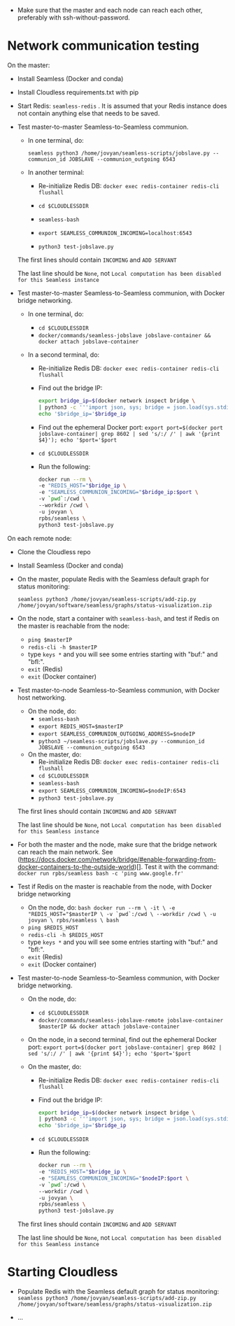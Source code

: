 - Make sure that the master and each node can reach each other, preferably with ssh-without-password.

# Network communication testing

On the master:

- Install Seamless (Docker and conda)

- Install Cloudless requirements.txt with pip

- Start Redis: `seamless-redis` . It is assumed that your Redis instance does not contain anything else that needs to be saved.

- Test master-to-master Seamless-to-Seamless communion.

   - In one terminal, do:

        `seamless python3 /home/jovyan/seamless-scripts/jobslave.py --communion_id JOBSLAVE --communion_outgoing 6543`

   - In another terminal:

        - Re-initialize Redis DB: `docker exec redis-container redis-cli flushall`

        - `cd $CLOUDLESSDIR`

        - `seamless-bash`

        - `export SEAMLESS_COMMUNION_INCOMING=localhost:6543`

        - `python3 test-jobslave.py`

   The first lines should contain `INCOMING` and `ADD SERVANT`

   The last line should be `None`, not `Local computation has been disabled for this Seamless instance`


- Test master-to-master Seamless-to-Seamless communion, with Docker bridge networking.
    - In one terminal, do:
        - `cd $CLOUDLESSDIR`
        - `docker/commands/seamless-jobslave jobslave-container && docker attach jobslave-container`
    - In a second terminal, do:

        - Re-initialize Redis DB: `docker exec redis-container redis-cli flushall`

        - Find out the bridge IP:
            ```bash
            export bridge_ip=$(docker network inspect bridge \
            | python3 -c '''import json, sys; bridge = json.load(sys.stdin); print(bridge[0]["IPAM"]["Config"][0]["Gateway"])''')
            echo '$bridge_ip='$bridge_ip
            ```

        - Find out the ephemeral Docker port: `export port=$(docker port jobslave-container| grep 8602 | sed 's/:/ /' | awk '{print $4}'); echo '$port='$port`

        - `cd $CLOUDLESSDIR`

        -  Run the following:
            ```bash
            docker run --rm \
            -e "REDIS_HOST="$bridge_ip \
            -e "SEAMLESS_COMMUNION_INCOMING="$bridge_ip:$port \
            -v `pwd`:/cwd \
            --workdir /cwd \
            -u jovyan \
            rpbs/seamless \
            python3 test-jobslave.py
            ```



On each remote node:

- Clone the Cloudless repo

- Install Seamless (Docker and conda)

- On the master, populate Redis with the Seamless default graph for status monitoring:

    `seamless python3 /home/jovyan/seamless-scripts/add-zip.py /home/jovyan/software/seamless/graphs/status-visualization.zip`

- On the node, start a container with `seamless-bash`, and test if Redis on the master is reachable from the node:
    - `ping $masterIP`
    - `redis-cli -h $masterIP`
    - type `keys *` and you will see some entries starting with "buf:" and "bfl:".
    - `exit` (Redis)
    - `exit` (Docker container)

- Test master-to-node Seamless-to-Seamless communion, with Docker host networking.
    - On the node, do:
        - `seamless-bash`
        - `export REDIS_HOST=$masterIP`
        - `export SEAMLESS_COMMUNION_OUTGOING_ADDRESS=$nodeIP`
        - `python3 ~/seamless-scripts/jobslave.py --communion_id JOBSLAVE --communion_outgoing 6543`
    - On the master, do:
        - Re-initialize Redis DB: `docker exec redis-container redis-cli flushall`
        - `cd $CLOUDLESSDIR`
        - `seamless-bash`
        - `export SEAMLESS_COMMUNION_INCOMING=$nodeIP:6543`
        - `python3 test-jobslave.py`

   The first lines should contain `INCOMING` and `ADD SERVANT`

   The last line should be `None`, not `Local computation has been disabled for this Seamless instance`

- For both the master and the node, make sure that the bridge network can reach the main network. See (https://docs.docker.com/network/bridge/#enable-forwarding-from-docker-containers-to-the-outside-world)[]. Test it with the command: `docker run rpbs/seamless bash -c 'ping www.google.fr'`

- Test if Redis on the master is reachable from the node, with Docker bridge networking
    - On the node, do:
            ```bash
            docker run --rm \
            -it \
            -e "REDIS_HOST="$masterIP \
            -v `pwd`:/cwd \
            --workdir /cwd \
            -u jovyan \
            rpbs/seamless \
            bash
            ```
    - `ping $REDIS_HOST`
    - `redis-cli -h $REDIS_HOST`
    - type `keys *` and you will see some entries starting with "buf:" and "bfl:".
    - `exit` (Redis)
    - `exit` (Docker container)

- Test master-to-node Seamless-to-Seamless communion, with Docker bridge networking.
    - On the node, do:
        - `cd $CLOUDLESSDIR`
        - `docker/commands/seamless-jobslave-remote jobslave-container $masterIP && docker attach jobslave-container`
    - On the node, in a second terminal, find out the ephemeral Docker port: `export port=$(docker port jobslave-container| grep 8602 | sed 's/:/ /' | awk '{print $4}'); echo '$port='$port`

    - On the master, do:
        - Re-initialize Redis DB: `docker exec redis-container redis-cli flushall`

        - Find out the bridge IP:
            ```bash
            export bridge_ip=$(docker network inspect bridge \
            | python3 -c '''import json, sys; bridge = json.load(sys.stdin); print(bridge[0]["IPAM"]["Config"][0]["Gateway"])''')
            echo '$bridge_ip='$bridge_ip
            ```

        - `cd $CLOUDLESSDIR`

        -  Run the following:
            ```bash
            docker run --rm \
            -e "REDIS_HOST="$bridge_ip \
            -e "SEAMLESS_COMMUNION_INCOMING="$nodeIP:$port \
            -v `pwd`:/cwd \
            --workdir /cwd \
            -u jovyan \
            rpbs/seamless \
            python3 test-jobslave.py
            ```

   The first lines should contain `INCOMING` and `ADD SERVANT`

   The last line should be `None`, not `Local computation has been disabled for this Seamless instance`

# Starting Cloudless

- Populate Redis with the Seamless default graph for status monitoring:
    `seamless python3 /home/jovyan/seamless-scripts/add-zip.py /home/jovyan/software/seamless/graphs/status-visualization.zip`

- ...
